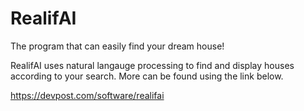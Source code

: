 # RealifAI

The program that can easily find your dream house!

RealifAI uses natural langauge processing to find and display houses according to your search. More can be found using the link below.

https://devpost.com/software/realifai